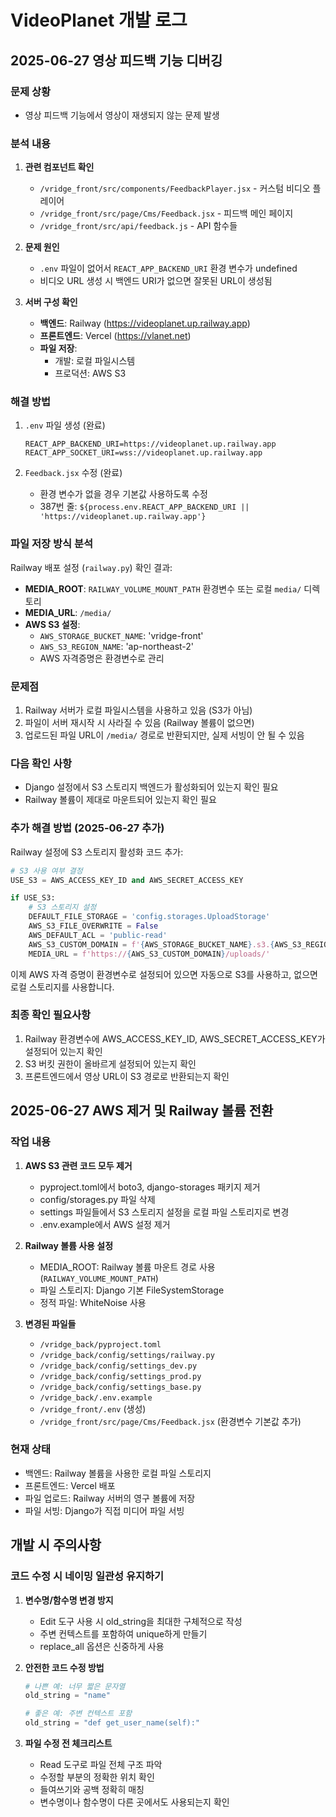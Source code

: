 # VideoPlanet 개발 로그

## 2025-06-27 영상 피드백 기능 디버깅

### 문제 상황
- 영상 피드백 기능에서 영상이 재생되지 않는 문제 발생

### 분석 내용
1. **관련 컴포넌트 확인**
   - `/vridge_front/src/components/FeedbackPlayer.jsx` - 커스텀 비디오 플레이어
   - `/vridge_front/src/page/Cms/Feedback.jsx` - 피드백 메인 페이지
   - `/vridge_front/src/api/feedback.js` - API 함수들

2. **문제 원인**
   - `.env` 파일이 없어서 `REACT_APP_BACKEND_URI` 환경 변수가 undefined
   - 비디오 URL 생성 시 백엔드 URI가 없으면 잘못된 URL이 생성됨

3. **서버 구성 확인**
   - **백엔드**: Railway (https://videoplanet.up.railway.app)
   - **프론트엔드**: Vercel (https://vlanet.net)
   - **파일 저장**: 
     - 개발: 로컬 파일시스템
     - 프로덕션: AWS S3

### 해결 방법
1. `.env` 파일 생성 (완료)
   ```
   REACT_APP_BACKEND_URI=https://videoplanet.up.railway.app
   REACT_APP_SOCKET_URI=wss://videoplanet.up.railway.app
   ```

2. `Feedback.jsx` 수정 (완료)
   - 환경 변수가 없을 경우 기본값 사용하도록 수정
   - 387번 줄: `${process.env.REACT_APP_BACKEND_URI || 'https://videoplanet.up.railway.app'}`

### 파일 저장 방식 분석
Railway 배포 설정 (`railway.py`) 확인 결과:
- **MEDIA_ROOT**: `RAILWAY_VOLUME_MOUNT_PATH` 환경변수 또는 로컬 `media/` 디렉토리
- **MEDIA_URL**: `/media/`
- **AWS S3 설정**: 
  - `AWS_STORAGE_BUCKET_NAME`: 'vridge-front'
  - `AWS_S3_REGION_NAME`: 'ap-northeast-2'
  - AWS 자격증명은 환경변수로 관리

### 문제점
1. Railway 서버가 로컬 파일시스템을 사용하고 있음 (S3가 아님)
2. 파일이 서버 재시작 시 사라질 수 있음 (Railway 볼륨이 없으면)
3. 업로드된 파일 URL이 `/media/` 경로로 반환되지만, 실제 서빙이 안 될 수 있음

### 다음 확인 사항
- Django 설정에서 S3 스토리지 백엔드가 활성화되어 있는지 확인 필요
- Railway 볼륨이 제대로 마운트되어 있는지 확인 필요

### 추가 해결 방법 (2025-06-27 추가)
Railway 설정에 S3 스토리지 활성화 코드 추가:
```python
# S3 사용 여부 결정
USE_S3 = AWS_ACCESS_KEY_ID and AWS_SECRET_ACCESS_KEY

if USE_S3:
    # S3 스토리지 설정
    DEFAULT_FILE_STORAGE = 'config.storages.UploadStorage'
    AWS_S3_FILE_OVERWRITE = False
    AWS_DEFAULT_ACL = 'public-read'
    AWS_S3_CUSTOM_DOMAIN = f'{AWS_STORAGE_BUCKET_NAME}.s3.{AWS_S3_REGION_NAME}.amazonaws.com'
    MEDIA_URL = f'https://{AWS_S3_CUSTOM_DOMAIN}/uploads/'
```

이제 AWS 자격 증명이 환경변수로 설정되어 있으면 자동으로 S3를 사용하고, 없으면 로컬 스토리지를 사용합니다.

### 최종 확인 필요사항
1. Railway 환경변수에 AWS_ACCESS_KEY_ID, AWS_SECRET_ACCESS_KEY가 설정되어 있는지 확인
2. S3 버킷 권한이 올바르게 설정되어 있는지 확인
3. 프론트엔드에서 영상 URL이 S3 경로로 반환되는지 확인

## 2025-06-27 AWS 제거 및 Railway 볼륨 전환

### 작업 내용
1. **AWS S3 관련 코드 모두 제거**
   - pyproject.toml에서 boto3, django-storages 패키지 제거
   - config/storages.py 파일 삭제
   - settings 파일들에서 S3 스토리지 설정을 로컬 파일 스토리지로 변경
   - .env.example에서 AWS 설정 제거

2. **Railway 볼륨 사용 설정**
   - MEDIA_ROOT: Railway 볼륨 마운트 경로 사용 (`RAILWAY_VOLUME_MOUNT_PATH`)
   - 파일 스토리지: Django 기본 FileSystemStorage
   - 정적 파일: WhiteNoise 사용

3. **변경된 파일들**
   - `/vridge_back/pyproject.toml`
   - `/vridge_back/config/settings/railway.py`
   - `/vridge_back/config/settings_dev.py`
   - `/vridge_back/config/settings_prod.py`
   - `/vridge_back/config/settings_base.py`
   - `/vridge_back/.env.example`
   - `/vridge_front/.env` (생성)
   - `/vridge_front/src/page/Cms/Feedback.jsx` (환경변수 기본값 추가)

### 현재 상태
- 백엔드: Railway 볼륨을 사용한 로컬 파일 스토리지
- 프론트엔드: Vercel 배포
- 파일 업로드: Railway 서버의 영구 볼륨에 저장
- 파일 서빙: Django가 직접 미디어 파일 서빙

## 개발 시 주의사항

### 코드 수정 시 네이밍 일관성 유지하기
1. **변수명/함수명 변경 방지**
   - Edit 도구 사용 시 old_string을 최대한 구체적으로 작성
   - 주변 컨텍스트를 포함하여 unique하게 만들기
   - replace_all 옵션은 신중하게 사용

2. **안전한 코드 수정 방법**
   ```python
   # 나쁜 예: 너무 짧은 문자열
   old_string = "name"
   
   # 좋은 예: 주변 컨텍스트 포함
   old_string = "def get_user_name(self):"
   ```

3. **파일 수정 전 체크리스트**
   - Read 도구로 파일 전체 구조 파악
   - 수정할 부분의 정확한 위치 확인
   - 들여쓰기와 공백 정확히 매칭
   - 변수명이나 함수명이 다른 곳에서도 사용되는지 확인